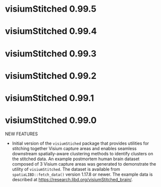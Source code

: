 # visiumStitched 0.99.5

# visiumStitched 0.99.4

# visiumStitched 0.99.3

# visiumStitched 0.99.2

# visiumStitched 0.99.1

# visiumStitched 0.99.0

NEW FEATURES

* Initial version of the `visiumStiched` package that provides utilities for
stitching together Visium capture areas and enables seamless downstream
spatially-aware clustering methods to identify clusters on the stitched data.
An example postmortem human brain dataset composed of 3 Visium capture areas
was generated to demonstrate the utility of `visiumStitched`. The dataset is
available from `spatiaLIBD::fetch_data()` version 1.17.8 or newer. The example
data is described at <https://research.libd.org/visiumStitched_brain/>.
